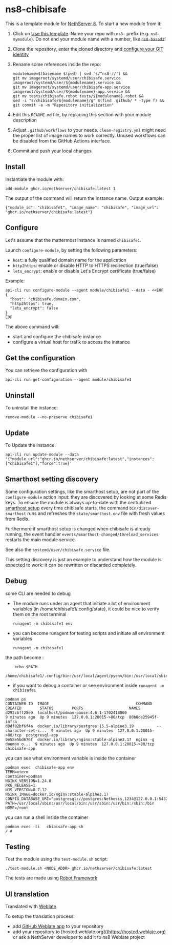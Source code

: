 # ns8-chibisafe

This is a template module for [NethServer 8](https://github.com/NethServer/ns8-core).
To start a new module from it:

1. Click on [Use this template](https://github.com/NethServer/ns8-chibisafe/generate).
   Name your repo with `ns8-` prefix (e.g. `ns8-mymodule`). 
   Do not end your module name with a number, like ~~`ns8-baaad2`~~!

1. Clone the repository, enter the cloned directory and
   [configure your GIT identity](https://git-scm.com/book/en/v2/Getting-Started-First-Time-Git-Setup#_your_identity)

1. Rename some references inside the repo:
   ```
   modulename=$(basename $(pwd) | sed 's/^ns8-//') &&
   git mv imageroot/systemd/user/chibisafe.service imageroot/systemd/user/${modulename}.service &&
   git mv imageroot/systemd/user/chibisafe-app.service imageroot/systemd/user/${modulename}-app.service && 
   git mv tests/chibisafe.robot tests/${modulename}.robot &&
   sed -i "s/chibisafe/${modulename}/g" $(find .github/ * -type f) &&
   git commit -a -m "Repository initialization"
   ```

1. Edit this `README.md` file, by replacing this section with your module
   description

1. Adjust `.github/workflows` to your needs. `clean-registry.yml` might
   need the proper list of image names to work correctly. Unused workflows
   can be disabled from the GitHub Actions interface.

1. Commit and push your local changes

## Install

Instantiate the module with:

    add-module ghcr.io/nethserver/chibisafe:latest 1

The output of the command will return the instance name.
Output example:

    {"module_id": "chibisafe1", "image_name": "chibisafe", "image_url": "ghcr.io/nethserver/chibisafe:latest"}

## Configure

Let's assume that the mattermost instance is named `chibisafe1`.

Launch `configure-module`, by setting the following parameters:
- `host`: a fully qualified domain name for the application
- `http2https`: enable or disable HTTP to HTTPS redirection (true/false)
- `lets_encrypt`: enable or disable Let's Encrypt certificate (true/false)


Example:

```
api-cli run configure-module --agent module/chibisafe1 --data - <<EOF
{
  "host": "chibisafe.domain.com",
  "http2https": true,
  "lets_encrypt": false
}
EOF
```

The above command will:
- start and configure the chibisafe instance
- configure a virtual host for trafik to access the instance

## Get the configuration
You can retrieve the configuration with

```
api-cli run get-configuration --agent module/chibisafe1
```

## Uninstall

To uninstall the instance:

    remove-module --no-preserve chibisafe1

## Update

To Update the instance:

    api-cli run update-module --data '{"module_url":"ghcr.io/nethserver/chibisafe:latest","instances":["chibisafe1"],"force":true}'

## Smarthost setting discovery

Some configuration settings, like the smarthost setup, are not part of the
`configure-module` action input: they are discovered by looking at some
Redis keys.  To ensure the module is always up-to-date with the
centralized [smarthost
setup](https://nethserver.github.io/ns8-core/core/smarthost/) every time
chibisafe starts, the command `bin/discover-smarthost` runs and refreshes
the `state/smarthost.env` file with fresh values from Redis.

Furthermore if smarthost setup is changed when chibisafe is already
running, the event handler `events/smarthost-changed/10reload_services`
restarts the main module service.

See also the `systemd/user/chibisafe.service` file.

This setting discovery is just an example to understand how the module is
expected to work: it can be rewritten or discarded completely.

## Debug

some CLI are needed to debug

- The module runs under an agent that initiate a lot of environment variables (in /home/chibisafe1/.config/state), it could be nice to verify them
on the root terminal

    `runagent -m chibisafe1 env`

- you can become runagent for testing scripts and initiate all environment variables
  
    `runagent -m chibisafe1`

 the path become : 
```
    echo $PATH
    /home/chibisafe1/.config/bin:/usr/local/agent/pyenv/bin:/usr/local/sbin:/usr/local/bin:/usr/sbin:/usr/bin:/usr/
```

- if you want to debug a container or see environment inside
 `runagent -m chibisafe1`
 ```
podman ps
CONTAINER ID  IMAGE                                      COMMAND               CREATED        STATUS        PORTS                    NAMES
d292c6ff28e9  localhost/podman-pause:4.6.1-1702418000                          9 minutes ago  Up 9 minutes  127.0.0.1:20015->80/tcp  80b8de25945f-infra
d8df02bf6f4a  docker.io/library/postgres:15.5-alpine3.19          --character-set-s...  9 minutes ago  Up 9 minutes  127.0.0.1:20015->80/tcp  postgresql-app
9e58e5bd676f  docker.io/library/nginx:stable-alpine3.17  nginx -g daemon o...  9 minutes ago  Up 9 minutes  127.0.0.1:20015->80/tcp  chibisafe-app
```

you can see what environment variable is inside the container
```
podman exec  chibisafe-app env
TERM=xterm
container=podman
NGINX_VERSION=1.24.0
PKG_RELEASE=1
NJS_VERSION=0.7.12
NGINX_IMAGE=docker.io/nginx:stable-alpine3.17
CONFIG_DATABASE_URI="postgresql://postgres:Nethesis,1234@127.0.0.1:5432/toto"
PATH=/usr/local/sbin:/usr/local/bin:/usr/sbin:/usr/bin:/sbin:/bin
HOME=/root
```

you can run a shell inside the container

```
podman exec -ti   chibisafe-app sh
/ # 
```
## Testing

Test the module using the `test-module.sh` script:


    ./test-module.sh <NODE_ADDR> ghcr.io/nethserver/chibisafe:latest

The tests are made using [Robot Framework](https://robotframework.org/)

## UI translation

Translated with [Weblate](https://hosted.weblate.org/projects/ns8/).

To setup the translation process:

- add [GitHub Weblate app](https://docs.weblate.org/en/latest/admin/continuous.html#github-setup) to your repository
- add your repository to [hosted.weblate.org]((https://hosted.weblate.org) or ask a NethServer developer to add it to ns8 Weblate project
